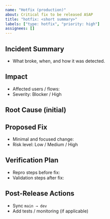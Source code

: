 ```yaml
---
name: "Hotfix (production)"
about: Critical fix to be released ASAP
title: "hotfix: <short summary>"
labels: ["type: hotfix", "priority: high"]
assignees: []
---
```


## Incident Summary

- What broke, when, and how it was detected.

## Impact

- Affected users / flows:
- Severity: Blocker / High

## Root Cause (initial)
<!-- Best guess if not fully known yet -->

## Proposed Fix

- Minimal and focused change:
- Risk level: Low / Medium / High

## Verification Plan

- Repro steps before fix:
- Validation steps after fix:

## Post-Release Actions

- Sync `main → dev`
- Add tests / monitoring (if applicable)
